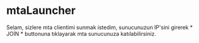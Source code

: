 # mtaLauncher
Selam, sizlere mta clientimi sunmak istedim, sunucunuzun IP'sini girerek * JOİN * buttonuna tıklayarak mta sunucunuza katılabilirsiniz.
